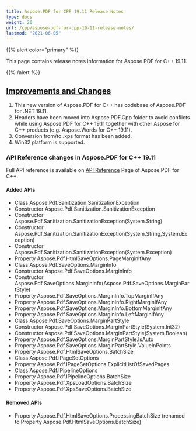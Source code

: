 ```yaml
---
title: Aspose.PDF for CPP 19.11 Release Notes
type: docs
weight: 20
url: /cpp/aspose-pdf-for-cpp-19-11-release-notes/
lastmod: "2021-06-05"
---
```


{{% alert color="primary" %}}

This page contains release notes information for Aspose.PDF for C++ 19.11.

{{% /alert %}}
## <ins>**Improvements and Changes**
1. This new version of Aspose.PDF for C++ has codebase of Aspose.PDF for .NET 19.11.
1. Headers have been moved into Aspose.PDF.Cpp folder to avoid conflicts while using Aspose.PDF for C++ 19.11 together with other Aspose for C++ products (e.g. Aspose.Words for C++ 19.11).
1. Conversion from/to .xps format has been added.
1. Win32 platform is supported.
### **API Reference changes in Aspose.PDF for C++ 19.11**
Full API reference is available on [API Reference](https://apireference.aspose.com/pdf/cpp/) Page of Aspose.PDF for C++.
#### **Added APIs**
- Class Aspose.Pdf.Sanitization.SanitizationException
- Constructor Aspose.Pdf.Sanitization.SanitizationException
- Constructor Aspose.Pdf.Sanitization.SanitizationException(System.String)
- Constructor Aspose.Pdf.Sanitization.SanitizationException(System.String,System.Exception)
- Constructor Aspose.Pdf.Sanitization.SanitizationException(System.Exception)
- Property Aspose.Pdf.HtmlSaveOptions.PageMarginIfAny
- Class Aspose.Pdf.SaveOptions.MarginInfo
- Constructor Aspose.Pdf.SaveOptions.MarginInfo
- Constructor Aspose.Pdf.SaveOptions.MarginInfo(Aspose.Pdf.SaveOptions.MarginPartStyle)
- Property Aspose.Pdf.SaveOptions.MarginInfo.TopMarginIfAny
- Property Aspose.Pdf.SaveOptions.MarginInfo.RightMarginIfAny
- Property Aspose.Pdf.SaveOptions.MarginInfo.BottomMarginIfAny
- Property Aspose.Pdf.SaveOptions.MarginInfo.LeftMarginIfAny
- Class Aspose.Pdf.SaveOptions.MarginPartStyle
- Constructor Aspose.Pdf.SaveOptions.MarginPartStyle(System.Int32)
- Constructor Aspose.Pdf.SaveOptions.MarginPartStyle(System.Boolean)
- Property Aspose.Pdf.SaveOptions.MarginPartStyle.IsAuto
- Property Aspose.Pdf.SaveOptions.MarginPartStyle.ValueInPoints
- Property Aspose.Pdf.HtmlSaveOptions.BatchSize
- Class Aspose.Pdf.IPageSetOptions
- Property Aspose.Pdf.IPageSetOptions.ExplicitListOfSavedPages
- Class Aspose.Pdf.IPipelineOptions
- Property Aspose.Pdf.IPipelineOptions.BatchSize
- Property Aspose.Pdf.XpsLoadOptions.BatchSize
- Property Aspose.Pdf.XpsSaveOptions.BatchSize
#### **Removed APIs**
- Property Aspose.Pdf.HtmlSaveOptions.ProcessingBatchSize (renamed to Property Aspose.Pdf.HtmlSaveOptions.BatchSize)
